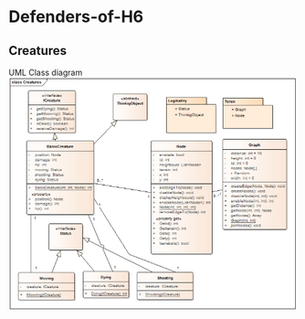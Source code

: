 # Defenders-of-H6
## Creatures

UML Class diagram
![uml class diagram](https://github.com/dobias14/Defenders-of-H6/blob/master/Logika%20potvor/creaturesUML.png)